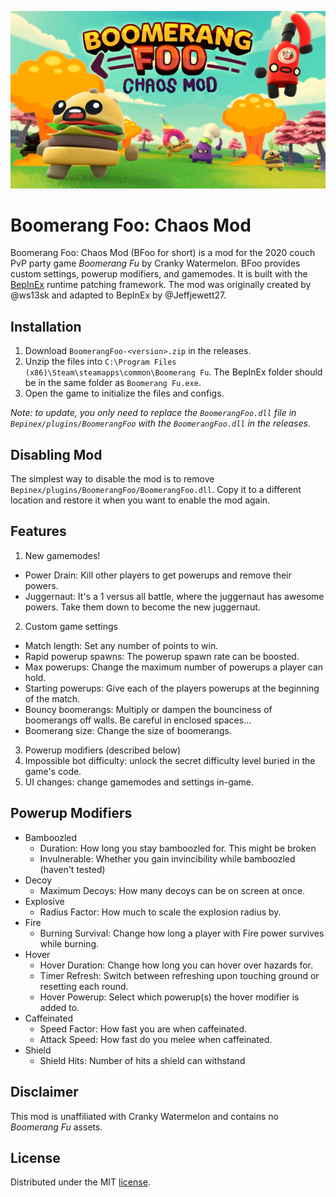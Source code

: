 ![](media/logo.png)

Boomerang Foo: Chaos Mod
======================================

Boomerang Foo: Chaos Mod (BFoo for short) is a mod for the 2020 couch PvP party game *Boomerang Fu* by Cranky Watermelon. BFoo provides custom settings, powerup modifiers, and gamemodes. It is built with the [BepInEx](https://github.com/BepInEx/BepInEx/) runtime patching framework. The mod was originally created by @ws13sk and adapted to BepInEx by @Jeffjewett27. 

## Installation

1. Download `BoomerangFoo-<version>.zip` in the releases.
2. Unzip the files into `C:\Program Files (x86)\Steam\steamapps\common\Boomerang Fu`. The BepInEx folder should be in the same folder as `Boomerang Fu.exe`.
3. Open the game to initialize the files and configs.

*Note: to update, you only need to replace the `BoomerangFoo.dll` file in `Bepinex/plugins/BoomerangFoo` with the `BoomerangFoo.dll` in the releases.*

## Disabling Mod

The simplest way to disable the mod is to remove `Bepinex/plugins/BoomerangFoo/BoomerangFoo.dll`. Copy it to a different location and restore it when you want to enable the mod again.

## Features

1. New gamemodes!
- Power Drain: Kill other players to get powerups and remove their powers.
- Juggernaut: It's a 1 versus all battle, where the juggernaut has awesome powers. Take them down to become the new juggernaut.
2. Custom game settings
- Match length: Set any number of points to win.
- Rapid powerup spawns: The powerup spawn rate can be boosted.
- Max powerups: Change the maximum number of powerups a player can hold.
- Starting powerups: Give each of the players powerups at the beginning of the match.
- Bouncy boomerangs: Multiply or dampen the bounciness of boomerangs off walls. Be careful in enclosed spaces...
- Boomerang size: Change the size of boomerangs.
3. Powerup modifiers (described below)
3. Impossible bot difficulty: unlock the secret difficulty level buried in the game's code.
4. UI changes: change gamemodes and settings in-game.

## Powerup Modifiers

- Bamboozled
  - Duration: How long you stay bamboozled for. This might be broken
  - Invulnerable: Whether you gain invincibility while bamboozled (haven't tested)
- Decoy
  - Maximum Decoys: How many decoys can be on screen at once.
- Explosive
  - Radius Factor: How much to scale the explosion radius by.
- Fire
  - Burning Survival: Change how long a player with Fire power survives while burning.
- Hover
  - Hover Duration: Change how long you can hover over hazards for.
  - Timer Refresh: Switch between refreshing upon touching ground or resetting each round.
  - Hover Powerup: Select which powerup(s) the hover modifier is added to.
- Caffeinated
  - Speed Factor: How fast you are when caffeinated.
  - Attack Speed: How fast do you melee when caffeinated.
- Shield
  -  Shield Hits: Number of hits a shield can withstand

## Disclaimer
This mod is unaffiliated with Cranky Watermelon and contains no *Boomerang Fu* assets.

## License
Distributed under the MIT [license](https://github.com/Jeffjewett27/BoomerangFoo/blob/master/LICENSE.txt).
